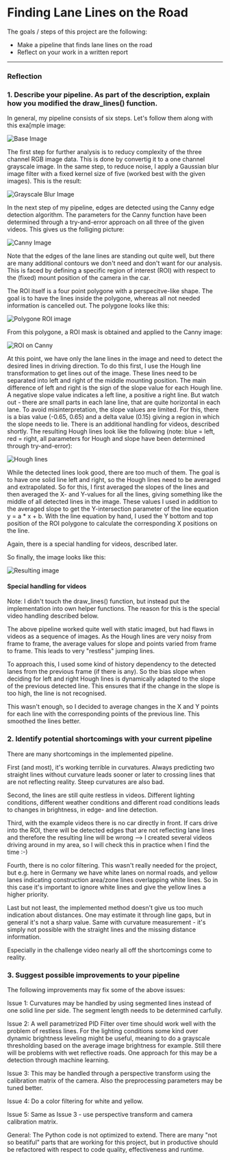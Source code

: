 # **Finding Lane Lines on the Road**

The goals / steps of this project are the following:
* Make a pipeline that finds lane lines on the road
* Reflect on your work in a written report


[//]: # (Image References)

[imageBase]: ./examples/01_base.png "Base Image"
[imageGrayBlur]: ./examples/02_gray.png "Grayscale and Gaussian Blur"
[imageCanny]: ./examples/03_Canny.png "Canny edge detection"
[imageRoi1]: ./examples/04_ROI.png "ROI Visualization"
[imageRoi2]: ./examples/05_ROI2.png "ROI image"
[imageHough]: ./examples/06_Hough.png "Hough image"
[imageResult]: ./examples/07_result.png "Resulting image"

---

### Reflection

### 1. Describe your pipeline. As part of the description, explain how you modified the draw_lines() function.

In general, my pipeline consists of six steps. Let's follow them along with this exa[mple image:

![Base Image][imageBase]

The first step for further analysis is to reducy complexity of the three channel RGB image data. This is done by convertig it to a one channel grayscale image. In the same step, to reduce noise, I apply a Gaussian blur image filter with a fixed kernel size of five (worked best with the given images). This is the result:

![Grayscale Blur Image][imageGrayBlur]

In the next step of my pipeline, edges are detected using the Canny edge detection algorithm. The parameters for the Canny function have been determined through a try-and-error approach on all three of the given videos. This gives us the folliging picture:

![Canny Image][imageCanny]

Note that the edges of the lane lines are standing out quite well, but there are many additional contours we don't need and don't want for our analysis. This is faced by defining a specific region of interest (ROI) with respect to the (fixed) mount position of the camera in the car.

The ROI itself is a four point polygone with a perspecitve-like shape. The goal is to have the lines inside the polygone, whereas all not needed information is cancelled out. The polygone looks like this:

![Polygone ROI image][imageRoi1]

From this polygone, a ROI mask is obtained and applied to the Canny image:

![ROI on Canny][imageRoi2]

At this point, we have only the lane lines in the image and need to detect the desired lines in driving direction. To do this first, I use the Hough line transformation to get lines out of the image. These lines need to be separated into left and right of the middle mounting position. The main difference of left and right is the sign of the slope value for each Hough line. A negative slope value indicates a left line, a positive a right line. But watch out - there are small parts in each lane line, that are quite horizontal in each lane. To avoid misinterpretation, the slope values are limited. For this, there is a bias value (-0.65, 0.65) and a delta value (0.15) giving a region in which the slope needs to lie. There is an additional handling for videos, described shortly. The resulting Hough lines look like the following (note: blue = left, red = right, all parameters for Hough and slope have been determined through try-and-error):

![Hough lines][imageHough]

While the detected lines look good, there are too much of them. The goal is to have one solid line left and right, so the Hough lines need to be averaged and extrapolated. So for this, I first averaged the slopes of the lines and then averaged the X- and Y-values for all the lines, giving something like the middle of all detected lines in the image. These values I used in addition to the averaged slope to get the Y-intersection parameter of the line equation y = a * x + b. With the line equation by hand, I used the Y bottom and top position of the ROI polygone to calculate the corresponding X positions on the line.

Again, there is a special handling for videos, described later.

So finally, the image looks like this:

![Resulting image][imageResult]

#### Special handling for videos

Note: I didn't touch the draw_lines() function, but instead put the implementation into own helper functions. The reason for this is the special video handling described below.

The above pipeline worked quite well with static imaged, but had flaws in videos as a sequence of images. As the Hough lines are very noisy from frame to frame, the average values for slope and points varied from frame to frame. This leads to very "restless" jumping lines.

To approach this, I used some kind of history dependency to the detected lanes from the previous frame (if there is any). So the bias slope when deciding for left and right Hough lines is dynamically adapted to the slope of the previous detected line. This ensures that if the change in the slope is too high, the line is not recognised.

This wasn't enough, so I decided to average changes in the X and Y points for each line with the corresponding points of the previous line. This smoothed the lines better.

### 2. Identify potential shortcomings with your current pipeline

There are many shortcomings in the implemented pipeline.

First (and most), it's working terrible in curvatures. Always predicting two straight lines without curvature leads sooner or later to crossing lines that are not reflecting reality. Steep curvatures are also bad.

Second, the lines are still quite restless in videos. Different lighting conditions, different weather conditions and different road conditions leads to changes in brightness, in edge- and line detection.

Third, with the example videos there is no car directly in front. If cars drive into the ROI, there will be detected edges that are not reflecting lane lines and therefore the resulting line will be wrong --> I created several videos driving around in my area, so I will check this in practice when I find the time :-)

Fourth, there is no color filtering. This wasn't really needed for the project, but e.g. here in Germany we have white lanes on normal roads, and yellow lanes indicating construction area/zone lines overlapping white lines. So in this case it's important to ignore white lines and give the yellow lines a higher priority.

Last but not least, the implemented method doesn't give us too much indication about distances. One may estimate it through line gaps, but in general it's not a sharp value. Same with curvature measurement - it's simply not possible with the straight lines and the missing distance information.

Especially in the challenge video nearly all off the shortcomings come to reality.

### 3. Suggest possible improvements to your pipeline

The following improvements may fix some of the above issues:

Issue 1:
Curvatures may be handled by using segmented lines instead of one solid line per side. The segment length needs to be determined carfully.

Issue 2:
A well parametrized PID Filter over time should work well with the problem of restless lines. For the lighting conditions some kind over dynamic brightness leveling might be useful, meaning to do a grayscale thresholding based on the average image brightness for example. Still there will be problems with wet reflective roads. One approach for this may be a detection through machine learning.

Issue 3:
This may be handled through a perspective transform using the calibration matrix of the camera. Also the preprocessing parameters may be tuned better.

Issue 4:
Do a color filtering for white and yellow.

Issue 5:
Same as Issue 3 - use perspective transform and camera calibration matrix.

General:
The Python code is not optimized to extend. There are many "not so beatiful" parts that are working for this project, but in productive should be refactored with respect to code quality, effectiveness and runtime.
